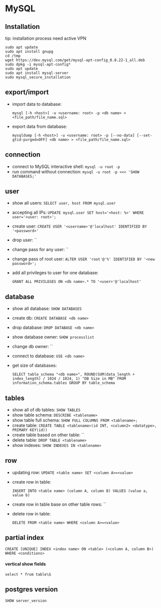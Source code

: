# MySQL

## Installation

tip: installation process need active VPN

```
sudo apt update
sudo apt install gnupg
cd /tmp
wget https://dev.mysql.com/get/mysql-apt-config_0.8.22-1_all.deb
sudo dpkg -i mysql-apt-config*
sudo apt update
sudo apt install mysql-server
sudo mysql_secure_installation
```

## export/import

- import data to database:

  `mysql [-h <host>] -u <username: root> -p <db name> < <file_path/file_name.sql>`

- export data from database:

  `mysqldump [-h <host>] -u <username: root> -p [--no-data] [--set-gtid-purged=OFF] <db name> > <file_path/file_name.sql>`

## connection

- connect to MySQL interactive shell: `mysql -u root -p`
- run command without connection: `mysql -u root -p <<< 'SHOW DATABASES;'`

## user

- show all users: `SELECT user, host FROM mysql.user`

- accepting all IPs: `UPDATE mysql.user SET host='<host: %>' WHERE user='<user: root>';`

- create user: `CREATE USER '<username>'@'localhost' IDENTIFIED BY '<password>'`

- drop user: ``

- change pass for any user: ``

- change pass of root user: `ALTER USER 'root'@'%' IDENTIFIED BY '<new password>';`

- add all privileges to user for one database:

  `GRANT ALL PRIVILEGES ON <db name>.* TO '<user>'@'localhost'`

## database

- show all database: `SHOW DATABASES`

- create db: `CREATE DATABASE <db name>`

- drop database: `DROP DATABASE <db name>`

- show database owner: `SHOW processlist`

- change db owner: ``

- connect to database: `USE <db name>`

- get size of databases:

  `SELECT table_schema "<db name>", ROUND(SUM(data_length + index_length) / 1024 / 1024, 1) "DB Size in MB" FROM information_schema.tables GROUP BY table_schema`

## tables

- show all of db tables: `SHOW TABLES`
- show table schema: `DESCRIBE <tablename>`
- show table full schema: `SHOW FULL COLUMNS FROM <tablename>;`
- create table: `CREATE TABLE <tablename>(id INT, <column2> <datatype>, PRIMARY KEY(id))`
- create table based on other table: ``
- delete table: `DROP TABLE <tablename>`
- show indexes: `SHOW INDEXES IN <tablename>`

## row

- updating row: `UPDATE <table name> SET <column A>=<value>`

- create row in table:

  `INSERT INTO <table name> (column A, column B) VALUES (value a, value b)`

- create row in table base on other table rows: ``

- delete row in table:

  `DELETE FROM <table name> WHERE <column A>=<value>`

## partial index

`CREATE [UNIQUE] INDEX <index name> ON <table> (<column A, column B>) WHERE <conditions>`

#### vertical show fields

`select * from table\G`

## postgres version

`SHOW server_version`

